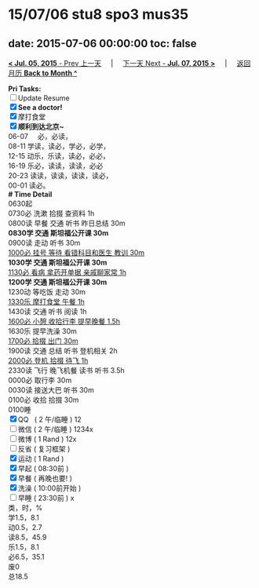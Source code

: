 # 15/07/06 stu8 spo3 mus35

date: 2015-07-06 00:00:00
toc: false
---
[**< Jul. 05, 2015** - Prev 上一天](/lifelogs/2015/07/d05.html) &nbsp; &nbsp; | &nbsp; &nbsp; [下一天 Next - **Jul. 07, 2015 >**](/lifelogs/2015/07/d07.html) &nbsp; &nbsp; |  &nbsp; &nbsp; [返回月历 **Back to Month ^**](/lifelogs/2015/07/index.html)
<br/><div><b>Pri Tasks:</b></div><div><input type="checkbox"/>Update Resume</div><div><b><input checked="true" type="checkbox"/></b><b>See a doctor!</b></div><div><input checked="true" type="checkbox"/>摩打食堂</div><div><b><input checked="true" type="checkbox"/></b><b>顺利到达北京~</b></div><div>06-07     必，必读，</div><div>08-11 学读，读必，学必，必学，</div><div>12-15 动乐，乐读，读必，必必，</div><div>16-19 乐必，读读，读读，必必</div><div>20-23 读读，读读，读读，读必，</div><div>00-01 读必。</div><div><b># Time Detail</b></div><div>0630起</div><div>0730必 洗漱 拾掇 查资料 1h</div><div>0800读 早餐 交通 听书 昨日总结 30m</div><div><b>0830学 交通 斯坦福公开课 30m</b><br/></div><div>0900读 走动 听书 30m</div><div><u>1000必 挂号 等待 看错科目和医生 教训 30m</u></div><div><b>1030学 交通 斯坦福公开课 30m</b></div><div><u>1130必 看病 拿药开单据 亲戚聊家常 1h</u></div><div><b>1200学 交通 斯坦福公开课 30m</b></div><div>1230动 等吃饭 走动 30m</div><div><u>1330乐 摩打食堂 午餐 1h</u></div><div>1430读 交通 听书 阅读 1h</div><div><u>1600必 小憩 收拾行李 提早晚餐 1.5h</u></div><div>1630乐 提早洗澡 30m</div><div><u>1700必 拾掇 出门 30m</u></div><div>1900读 交通 总结 听书 登机相关 2h</div><div><u>2000必 登机 拾掇 待飞 1h</u></div><div>2330读 飞行 晚飞机餐 读书 听书 3.5h</div><div>0000必 取行李 30m</div><div>0030读 接送大巴 听书 30m</div><div>0100必 收拾 拾掇 30m</div><div>0100睡</div><div><input checked="true" type="checkbox"/>QQ   ( 2 午/临睡 ) 12</div><div><input type="checkbox"/>微信 ( 2 午/临睡 ) 1234x</div><div><input type="checkbox"/>微博 ( 1 Rand ) 12x</div><div><input type="checkbox"/>反省 ( 复习框架 )</div><div><input checked="true" type="checkbox"/>运动 ( 1 Rand )</div><div><input checked="true" type="checkbox"/>早起 ( 08:30前 )</div><div><input checked="true" type="checkbox"/>早餐 ( 再晚也要! )</div><div><input checked="true" type="checkbox"/>洗澡 ( 10:00前开始 )</div><div><input type="checkbox"/>早睡 ( 23:30前 ) x</div><div>类，时，%</div><div>学1.5，8.1</div><div>动0.5，2.7</div><div>读8.5，45.9</div><div>乐1.5，8.1</div><div>必6.5，35.1</div><div>废0</div><div>总18.5</div>
